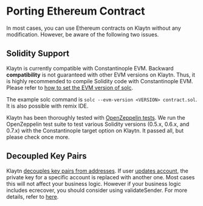 # Porting Ethereum Contract <a id="porting-ethereum-contract"></a>

In most cases, you can use Ethereum contracts on Klaytn without any modification.
However, be aware of the following two issues. 

## Solidity Support <a id="solidity-support"></a>

Klaytn is currently compatible with Constantinople EVM. 
Backward **compatibility** is not guaranteed with other EVM versions on Klaytn.
Thus, it is highly recommended to compile Solidity code with Constantinople EVM. 
Please refer to [how to set the EVM version of solc](https://solidity.readthedocs.io/en/v0.6.0/using-the-compiler.html?highlight=compatibility#setting-the-evm-version-to-target).


The example solc command is `solc --evm-version <VERSION> contract.sol`. 
It is also possible with remix IDE.

Klaytn has been thoroughly tested with [OpenZeppelin tests](https://docs.openzeppelin.com/learn/writing-automated-tests#test-environment). 
We run the OpenZeppelin test suite to test various Solidity versions (0.5.x, 0.6.x, and 0.7.x) with the Constantinople target option on Klaytn.
It passed all, but please check once more.

## Decoupled Key Pairs <a id="decoupled-key-pairs"></a>

Klaytn [decouples key pairs from addresses](../klaytn/design/accounts.md#decoupling-key-pairs-from-addresses). If user [updates account](../klaytn/design/transactions/basic.md#txtypeaccountupdate), the private key for a specific account is replaced with another one. Most cases this will not affect your business logic. However if your business logic includes ecrecover, you should consider using validateSender. For more details, refer to [here](./precompiled-contracts.md).
